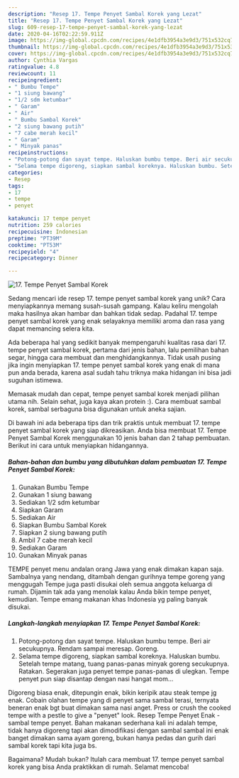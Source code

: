 ```yaml
---
description: "Resep 17. Tempe Penyet Sambal Korek yang Lezat"
title: "Resep 17. Tempe Penyet Sambal Korek yang Lezat"
slug: 609-resep-17-tempe-penyet-sambal-korek-yang-lezat
date: 2020-04-16T02:22:59.911Z
image: https://img-global.cpcdn.com/recipes/4e1dfb3954a3e9d3/751x532cq70/17-tempe-penyet-sambal-korek-foto-resep-utama.jpg
thumbnail: https://img-global.cpcdn.com/recipes/4e1dfb3954a3e9d3/751x532cq70/17-tempe-penyet-sambal-korek-foto-resep-utama.jpg
cover: https://img-global.cpcdn.com/recipes/4e1dfb3954a3e9d3/751x532cq70/17-tempe-penyet-sambal-korek-foto-resep-utama.jpg
author: Cynthia Vargas
ratingvalue: 4.8
reviewcount: 11
recipeingredient:
- " Bumbu Tempe"
- "1 siung bawang"
- "1/2 sdm ketumbar"
- " Garam"
- " Air"
- " Bumbu Sambal Korek"
- "2 siung bawang putih"
- "7 cabe merah kecil"
- " Garam"
- " Minyak panas"
recipeinstructions:
- "Potong-potong dan sayat tempe. Haluskan bumbu tempe. Beri air secukupnya. Rendam sampai meresap. Goreng."
- "Selama tempe digoreng, siapkan sambal koreknya. Haluskan bumbu. Setelah tempe matang, tuang panas-panas minyak goreng secukupnya. Ratakan. Segerakan juga penyet tempe panas-panas di ulegkan. Tempe penyet pun siap disantap dengan nasi hangat mom..."
categories:
- Resep
tags:
- 17
- tempe
- penyet

katakunci: 17 tempe penyet 
nutrition: 259 calories
recipecuisine: Indonesian
preptime: "PT39M"
cooktime: "PT53M"
recipeyield: "4"
recipecategory: Dinner

---
```



![17. Tempe Penyet Sambal Korek](https://img-global.cpcdn.com/recipes/4e1dfb3954a3e9d3/751x532cq70/17-tempe-penyet-sambal-korek-foto-resep-utama.jpg)

Sedang mencari ide resep 17. tempe penyet sambal korek yang unik? Cara menyiapkannya memang susah-susah gampang. Kalau keliru mengolah maka hasilnya akan hambar dan bahkan tidak sedap. Padahal 17. tempe penyet sambal korek yang enak selayaknya memiliki aroma dan rasa yang dapat memancing selera kita.

Ada beberapa hal yang sedikit banyak mempengaruhi kualitas rasa dari 17. tempe penyet sambal korek, pertama dari jenis bahan, lalu pemilihan bahan segar, hingga cara membuat dan menghidangkannya. Tidak usah pusing jika ingin menyiapkan 17. tempe penyet sambal korek yang enak di mana pun anda berada, karena asal sudah tahu triknya maka hidangan ini bisa jadi suguhan istimewa.

Memasak mudah dan cepat, tempe penyet sambal korek menjadi pilihan utama nih. Selain sehat, juga kaya akan protein :). Cara membuat sambal korek, sambal serbaguna bisa digunakan untuk aneka sajian.


Di bawah ini ada beberapa tips dan trik praktis untuk membuat 17. tempe penyet sambal korek yang siap dikreasikan. Anda bisa membuat 17. Tempe Penyet Sambal Korek menggunakan 10 jenis bahan dan 2 tahap pembuatan. Berikut ini cara untuk menyiapkan hidangannya.

<!--inarticleads1-->

##### Bahan-bahan dan bumbu yang dibutuhkan dalam pembuatan 17. Tempe Penyet Sambal Korek:

1. Gunakan  Bumbu Tempe
1. Gunakan 1 siung bawang
1. Sediakan 1/2 sdm ketumbar
1. Siapkan  Garam
1. Sediakan  Air
1. Siapkan  Bumbu Sambal Korek
1. Siapkan 2 siung bawang putih
1. Ambil 7 cabe merah kecil
1. Sediakan  Garam
1. Gunakan  Minyak panas


TEMPE penyet menu andalan orang Jawa yang enak dimakan kapan saja. Sambalnya yang nendang, ditambah dengan gurihnya tempe goreng yang menggugah Tempe juga pasti disukai oleh semua anggota keluarga di rumah. Dijamin tak ada yang menolak kalau Anda bikin tempe penyet, kemudian. Tempe emang makanan khas Indonesia yg paling banyak disukai. 

<!--inarticleads2-->

##### Langkah-langkah menyiapkan 17. Tempe Penyet Sambal Korek:

1. Potong-potong dan sayat tempe. Haluskan bumbu tempe. Beri air secukupnya. Rendam sampai meresap. Goreng.
1. Selama tempe digoreng, siapkan sambal koreknya. Haluskan bumbu. Setelah tempe matang, tuang panas-panas minyak goreng secukupnya. Ratakan. Segerakan juga penyet tempe panas-panas di ulegkan. Tempe penyet pun siap disantap dengan nasi hangat mom...


Digoreng biasa enak, ditepungin enak, bikin keripik atau steak tempe jg enak. Cobain olahan tempe yang di penyet sama sambal terasi, ternyata beneran enak bgt buat dimakan sama nasi anget. Press or crush the cooked tempe with a pestle to give a &#34;penyet&#34; look. Resep Tempe Penyet Enak - sambal tempe penyet. Bahan makanan sederhana kali ini adalah tempe, tidak hanya digoreng tapi akan dimodifikasi dengan sambal sambal ini enak banget dimakan sama ayam goreng, bukan hanya pedas dan gurih dari sambal korek tapi kita juga bs. 

Bagaimana? Mudah bukan? Itulah cara membuat 17. tempe penyet sambal korek yang bisa Anda praktikkan di rumah. Selamat mencoba!
